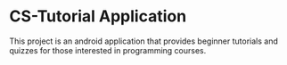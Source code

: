 # CS-Tutorial Application
This project is an android application that provides beginner tutorials and quizzes for those interested in programming courses.


